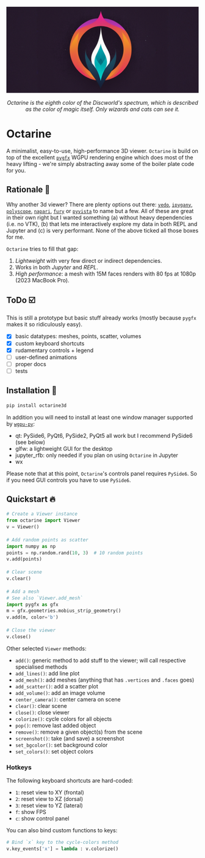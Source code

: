 ![cocoa](docs/_static/octarine_logo_banner.png)
<p align="center">
<i>
Octarine is the eighth color of the Discworld's spectrum, which is described as the color of magic itself. Only wizards and cats can see it.
</i>
</p>

# Octarine
A minimalist, easy-to-use, high-performance 3D viewer. `Octarine` is build on top of the excellent
[`pygfx`](https://github.com/pygfx/pygfx) WGPU rendering engine which does most of the heavy lifting - we're simply
abstracting away some of the boiler plate code for you.

## Rationale :thought_balloon:
Why another 3d viewer? There are plenty options out there:
[`vedo`](https://github.com/marcomusy/vedo), [`ipygany`](https://github.com/jupyter-widgets-contrib/ipygany), [`polyscope`](https://github.com/nmwsharp/polyscope), [`napari`](https://github.com/napari/napari), [`fury`](https://github.com/fury-gl/fury) or [`pyvista`](https://github.com/pyvista/pyvista) to name but a few. All of these are great in their own right but I wanted something (a) without heavy dependencies (i.e. no VTK), (b) that lets me interactively explore my data in both REPL and Jupyter and (c) is very performant. None of the above ticked all those boxes for me.

`Octarine` tries to fill that gap:
1. _Lightweight_ with very few direct or indirect dependencies.
2. Works in both _Jupyter_ and _REPL_.
3. _High performance_: a mesh with 15M faces renders with 80 fps at 1080p (2023 MacBook Pro).

## ToDo :ballot_box_with_check:
This is still a prototype but basic stuff already works (mostly because `pygfx` makes it so ridiculously easy).

- [x] basic datatypes: meshes, points, scatter, volumes
- [x] custom keyboard shortcuts
- [x] rudamentary controls + legend
- [ ] user-defined animations
- [ ] proper docs
- [ ] tests

## Installation :rocket:

```bash
pip install octarine3d
```

In addition you will need to install at least one window manager supported by [`wgpu-py`](https://github.com/pygfx/wgpu-py):
- qt: PySide6, PyQt6, PySide2, PyQt5 all work but I recommend PySide6 (see below)
- glfw: a lightweight GUI for the desktop
- jupyter_rfb: only needed if you plan on using `Octarine` in Jupyter
- wx

Please note that at this point, `Octarine`'s controls panel requires `PySide6`. So if you need GUI controls you have to use `PySide6`.

## Quickstart :fire:

```python
# Create a Viewer instance
from octarine import Viewer
v = Viewer()

# Add random points as scatter
import numpy as np
points = np.random.rand(10, 3)  # 10 random points
v.add(points)

# Clear scene
v.clear()

# Add a mesh
# See also `Viewer.add_mesh`
import pygfx as gfx
m = gfx.geometries.mobius_strip_geometry()
v.add(m, color='b')

# Close the viewer
v.close()
```

Other selected `Viewer` methods:
- `add()`: generic method to add stuff to the viewer; will call respective specialised methods
- `add_lines()`: add line plot
- `add_mesh()`: add meshes (anything that has `.vertices` and `.faces` goes)
- `add_scatter()`: add a scatter plot
- `add_volume()`: add an image volume
- `center_camera()`: center camera on scene
- `clear()`: clear scene
- `close()`: close viewer
- `colorize()`: cycle colors for all objects
- `pop()`: remove last added object
- `remove()`: remove a given object(s) from the scene
- `screenshot()`: take (and save) a screenshot
- `set_bgcolor()`: set background color
- `set_colors()`: set object colors

### Hotkeys
The following keyboard shortcuts are hard-coded:
- `1`: reset view to XY (frontal)
- `2`: reset view to XZ (dorsal)
- `3`: reset view to YZ (lateral)
- `f`: show FPS
- `c`: show control panel

You can also bind custom functions to keys:

```python
# Bind `x` key to the cycle-colors method
v.key_events['x'] = lambda : v.colorize()
```
